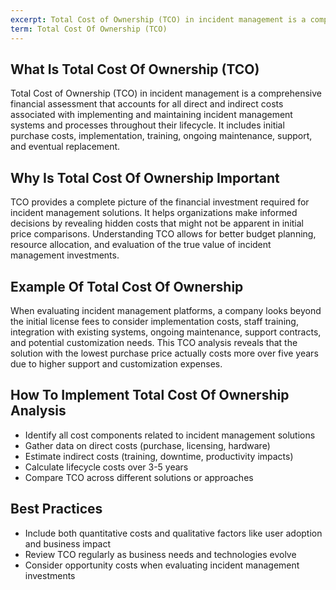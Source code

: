 ```yaml
---
excerpt: Total Cost of Ownership (TCO) in incident management is a comprehensive financial assessment that accounts for all direct and indirect costs associated with implementing and maintaining incident management systems and processes throughout their lifecycle.
term: Total Cost Of Ownership (TCO)
---
```

## What Is Total Cost Of Ownership (TCO)

Total Cost of Ownership (TCO) in incident management is a comprehensive financial assessment that accounts for all direct and indirect costs associated with implementing and maintaining incident management systems and processes throughout their lifecycle. It includes initial purchase costs, implementation, training, ongoing maintenance, support, and eventual replacement.

## Why Is Total Cost Of Ownership Important

TCO provides a complete picture of the financial investment required for incident management solutions. It helps organizations make informed decisions by revealing hidden costs that might not be apparent in initial price comparisons. Understanding TCO allows for better budget planning, resource allocation, and evaluation of the true value of incident management investments.

## Example Of Total Cost Of Ownership

When evaluating incident management platforms, a company looks beyond the initial license fees to consider implementation costs, staff training, integration with existing systems, ongoing maintenance, support contracts, and potential customization needs. This TCO analysis reveals that the solution with the lowest purchase price actually costs more over five years due to higher support and customization expenses.

## How To Implement Total Cost Of Ownership Analysis

- Identify all cost components related to incident management solutions
- Gather data on direct costs (purchase, licensing, hardware)
- Estimate indirect costs (training, downtime, productivity impacts)
- Calculate lifecycle costs over 3-5 years
- Compare TCO across different solutions or approaches

## Best Practices

- Include both quantitative costs and qualitative factors like user adoption and business impact
- Review TCO regularly as business needs and technologies evolve
- Consider opportunity costs when evaluating incident management investments